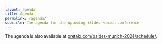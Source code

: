 ```yaml
---
layout: agenda
title: Agenda
permalink: /agenda/
subtitle: The agenda for the upcoming BSides Munich conference
---
```


The agenda is also available at [pretalx.com/bsides-munich-2024/schedule/](https://pretalx.com/bsides-munich-2024/schedule/).